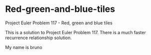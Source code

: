 # Red-green-and-blue-tiles
Project Euler Problem 117 - Red, green and blue tiles

This is a solution to Project Euler Problem 117. There is a much faster recurrence relationship solution.

My name is bruno

